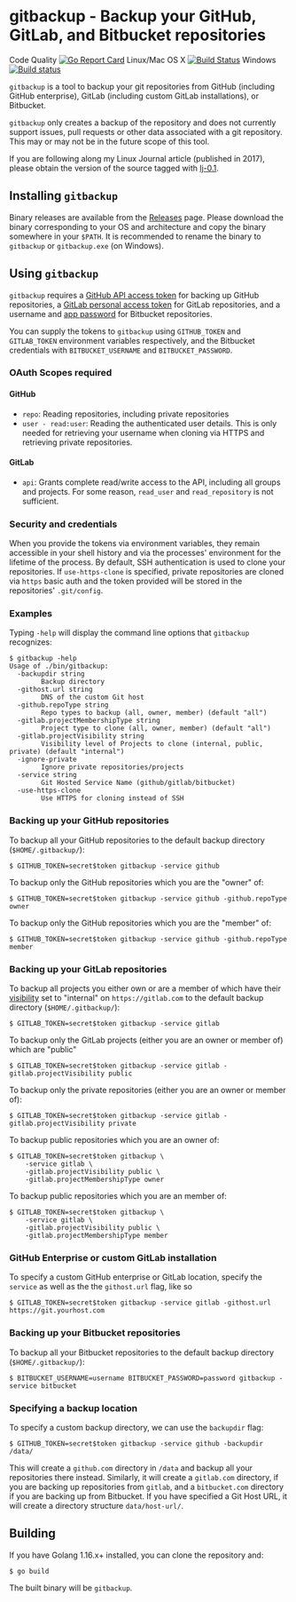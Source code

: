 # gitbackup - Backup your GitHub, GitLab, and Bitbucket repositories
Code Quality [![Go Report Card](https://goreportcard.com/badge/github.com/amitsaha/gitbackup)](https://goreportcard.com/report/github.com/amitsaha/gitbackup)
Linux/Mac OS X [![Build Status](https://travis-ci.org/amitsaha/gitbackup.svg?branch=master)](https://travis-ci.org/amitsaha/gitbackup) Windows [![Build status](https://ci.appveyor.com/api/projects/status/fwki40x1havyian2/branch/master?svg=true)](https://ci.appveyor.com/project/amitsaha/gitbackup/branch/master) 

``gitbackup`` is a tool to backup your git repositories from GitHub (including GitHub enterprise),
GitLab (including custom GitLab installations), or Bitbucket.

``gitbackup`` only creates a backup of the repository and does not currently support issues,
pull requests or other data associated with a git repository. This may or may not be in the future
scope of this tool.

If you are following along my Linux Journal article (published in 2017), please obtain the version of the 
source tagged with [lj-0.1](https://github.com/amitsaha/gitbackup/releases/tag/lj-0.1).

## Installing `gitbackup`

Binary releases are available from the [Releases](https://github.com/amitsaha/gitbackup/releases/) page. Please download the binary corresponding to your OS
and architecture and copy the binary somewhere in your ``$PATH``. It is recommended to rename the binary to `gitbackup` or `gitbackup.exe` (on Windows).

## Using `gitbackup`

``gitbackup`` requires a [GitHub API access token](https://github.com/blog/1509-personal-api-tokens) for
backing up GitHub repositories, a [GitLab personal access token](https://gitlab.com/profile/personal_access_tokens)
for GitLab repositories, and a username and [app password](https://bitbucket.org/account/settings/app-passwords/) for
Bitbucket repositories.

You can supply the tokens to ``gitbackup`` using ``GITHUB_TOKEN`` and ``GITLAB_TOKEN`` environment variables
respectively, and the Bitbucket credentials with ``BITBUCKET_USERNAME`` and ``BITBUCKET_PASSWORD``.

### OAuth Scopes required

#### GitHub

- `repo`: Reading repositories, including private repositories
- `user - read:user`: Reading the authenticated user details. This is only needed for retrieving your username when cloning
via HTTPS and retrieving private repositories.

#### GitLab

- `api`: Grants complete read/write access to the API, including all groups and projects.
For some reason, `read_user` and `read_repository` is not sufficient.

### Security and credentials

When you provide the tokens via environment variables, they remain accessible in your shell history 
and via the processes' environment for the lifetime of the process. By default, SSH authentication
is used to clone your repositories. If `use-https-clone` is specified, private repositories
are cloned via `https` basic auth and the token provided will be stored  in the repositories' 
`.git/config`.

### Examples

Typing ``-help`` will display the command line options that `gitbackup` recognizes:

```
$ gitbackup -help
Usage of ./bin/gitbackup:
  -backupdir string
        Backup directory
  -githost.url string
        DNS of the custom Git host
  -github.repoType string
        Repo types to backup (all, owner, member) (default "all")
  -gitlab.projectMembershipType string
        Project type to clone (all, owner, member) (default "all")
  -gitlab.projectVisibility string
        Visibility level of Projects to clone (internal, public, private) (default "internal")
  -ignore-private
    	Ignore private repositories/projects
  -service string
    	Git Hosted Service Name (github/gitlab/bitbucket)
  -use-https-clone
    	Use HTTPS for cloning instead of SSH
```
### Backing up your GitHub repositories

To backup all your GitHub repositories to the default backup directory (``$HOME/.gitbackup/``):

```lang=bash
$ GITHUB_TOKEN=secret$token gitbackup -service github
```

To backup only the GitHub repositories which you are the "owner" of:

```lang=bash
$ GITHUB_TOKEN=secret$token gitbackup -service github -github.repoType owner
```

To backup only the GitHub repositories which you are the "member" of:

```lang=bash
$ GITHUB_TOKEN=secret$token gitbackup -service github -github.repoType member
```

### Backing up your GitLab repositories

To backup all projects you either own or are a member of which have their [visibility](https://docs.gitlab.com/ce/api/projects.html#project-visibility-level) set to
"internal" on ``https://gitlab.com`` to the default backup directory (``$HOME/.gitbackup/``):

```lang=bash
$ GITLAB_TOKEN=secret$token gitbackup -service gitlab
```

To backup only the GitLab projects (either you are an owner or member of) which are "public"

```lang=bash
$ GITLAB_TOKEN=secret$token gitbackup -service gitlab -gitlab.projectVisibility public
```

To backup only the private repositories (either you are an owner or member of):

```lang=bash
$ GITLAB_TOKEN=secret$token gitbackup -service gitlab -gitlab.projectVisibility private
```

To backup public repositories which you are an owner of:

```lang=bash
$ GITLAB_TOKEN=secret$token gitbackup \
    -service gitlab \
    -gitlab.projectVisibility public \
    -gitlab.projectMembershipType owner
```

To backup public repositories which you are an member of:

```lang=bash
$ GITLAB_TOKEN=secret$token gitbackup \
    -service gitlab \
    -gitlab.projectVisibility public \
    -gitlab.projectMembershipType member
```

### GitHub Enterprise or custom GitLab installation

To specify a custom GitHub enterprise or GitLab location, specify the ``service`` as well as the
the ``githost.url`` flag, like so

```lang=bash
$ GITLAB_TOKEN=secret$token gitbackup -service gitlab -githost.url https://git.yourhost.com
```

### Backing up your Bitbucket repositories

To backup all your Bitbucket repositories to the default backup directory (``$HOME/.gitbackup/``):

```lang=bash
$ BITBUCKET_USERNAME=username BITBUCKET_PASSWORD=password gitbackup -service bitbucket
```

### Specifying a backup location

To specify a custom backup directory, we can use the ``backupdir`` flag:

```lang=bash
$ GITHUB_TOKEN=secret$token gitbackup -service github -backupdir /data/
```

This will create a ``github.com`` directory in ``/data`` and backup all your repositories there instead.
Similarly, it will create a ``gitlab.com`` directory, if you are backing up repositories from ``gitlab``, and a
``bitbucket.com`` directory if you are backing up from Bitbucket.
If you have specified a Git Host URL, it will create a directory structure ``data/host-url/``.


## Building

If you have Golang 1.16.x+ installed, you can clone the repository and:
```
$ go build
```

The built binary will be ``gitbackup``.
